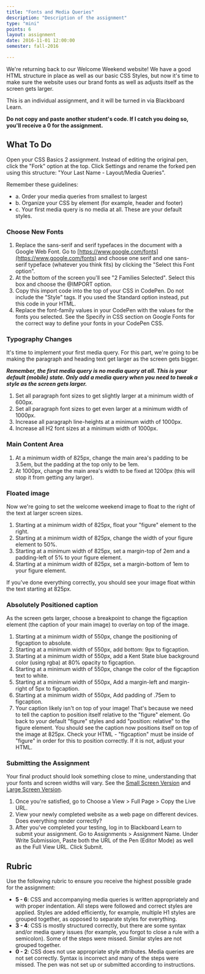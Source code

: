 ```yaml
---
title: "Fonts and Media Queries"
description: "Description of the assignment"
type: "mini"
points: 6
layout: assignment
date: 2016-11-01 12:00:00
semester: fall-2016

---
```


We're returning back to our Welcome Weekend website!  We have a good HTML structure in place as well as our basic CSS Styles, but now it's time to make sure the website uses our brand fonts as well as adjusts itself as the screen gets larger.

This is an individual assignment, and it will be turned in via Blackboard Learn.  

**Do not copy and paste another student's code.  If I catch you doing so, you'll receive a 0 for the assignment.**

## What To Do

Open your CSS Basics 2 assignment.  Instead of editing the original pen, click the "Fork" option at the top.  Click Settings and rename the forked pen using this structure: "Your Last Name - Layout/Media Queries".

Remember these guidelines:  

* a. Order your media queries from smallest to largest  
* b. Organize your CSS by element (for example, header and footer)
* c. Your first media query is no media at all.  These are your default styles.

### Choose New Fonts

1. Replace the sans-serif and serif typefaces in the document with a Google Web Font.  Go to [https://www.google.com/fonts](https://www.google.com/fonts) and choose one serif and one sans-serif typeface (whatever you think fits) by clicking the "Select this Font option".
2. At the bottom of the screen you'll see "2 Families Selected".  Select this box and choose the @IMPORT option.
3. Copy this import code into the top of your CSS in CodePen.  Do not include the "Style" tags.  If you used the Standard option instead, put this code in your HTML.
4. Replace the font-family values in your CodePen with the values for the fonts you selected.  See the Specify in CSS section on Google Fonts for the correct way to define your fonts in your CodePen CSS.

### Typography Changes

It's time to implement your first media query.  For this part, we're going to be making the paragraph and heading text get larger as the screen gets bigger.  

***Remember, the first media query is no media query at all.  This is your default (mobile) state.  Only add a media query when you need to tweak a style as the screen gets larger.***

1.  Set all paragraph font sizes to get slightly larger at a minimum width of 600px.
2.  Set all paragraph font sizes to get even larger at a minimum width of 1000px.  
3.  Increase all paragraph line-heights at a minimum width of 1000px.
4.  Increase all H2 font sizes at a minimum width of 1000px.

### Main Content Area

1.  At a minimum width of 825px, change the main area's padding to be 3.5em, but the padding at the top only to be 1em.
2. At 1000px, change the main area's width to be fixed at 1200px (this will stop it from getting any larger).


### Floated image

Now we're going to set the welcome weekend image to float to the right of the text at larger screen sizes.

1. Starting at a minimum width of 825px, float your "figure" element to the right.  
2. Starting at a minimum width of 825px, change the width of your figure element to 50%.
3. Starting at a minimum width of 825px, set a margin-top of 2em and a padding-left of 5% to your figure element.  
4. Starting at a minimum width of 825px, set a margin-bottom of 1em to your figure element.

If you've done everything correctly, you should see your image float within the text starting at 825px.


### Absolutely Positioned caption

As the screen gets larger, choose a breakpoint to change the figcaption element (the caption of your main image) to overlay on top of the image.  

1.  Starting at a minimum width of 550px, change the positioning of figcaption to absolute.
2.  Starting at a minimum width of 550px, add bottom: 9px to figcaption.
3.  Starting at a minimum width of 550px, add a Kent State blue background color (using rgba) at 80% opacity to figcaption.  
4.  Starting at a minimum width of 550px, change the color of the figcaption text to white.  
5.  Starting at a minimum width of 550px, Add a margin-left and margin-right of 5px to figcaption.  
6.  Starting at a minimum width of 550px, Add padding of .75em to figcaption.  
7.  Your caption likely isn't on top of your image!  That's because we need to tell the caption to position itself relative to the "figure" element.  Go back to your default "figure" styles and add "position: relative" to the figure element.  You should see the caption now positions itself on top of the image at 825px.  Check your HTML - "figcaption" must be inside of "figure" in order for this to position correctly.  If it is not, adjust your HTML.


### Submitting the Assignment

Your final product should look something close to mine, understanding that your fonts and screen widths will vary.  See the [Small Screen Version](/img/fonts-small.png) and [Large Screen Version](/img/fonts-large.png).

1. Once you're satisfied, go to Choose a View > Full Page > Copy the Live URL.
2. View your newly completed website as a web page on different devices.  Does everything render correctly?
3. After you've completed your testing, log in to Blackboard Learn to submit your assignment.  Go to Assignments > Assignment Name.  Under Write Submission, Paste both the URL of the Pen (Editor Mode) as well as the Full View  URL.  Click Submit.

## Rubric

Use the following rubric to ensure you receive the highest possible grade for the assignment:

* **5 - 6**: CSS and accompanying media queries is written appropriately and with proper indentation.  All steps were followed and correct styles are applied.  Styles are added efficiently, for example, multiple H1 styles are grouped together, as opposed to separate styles for everything.  
* **3 - 4**: CSS is mostly structured correctly, but there are some syntax and/or media query issues (for example, you forgot to close a rule with a semicolon).  Some of the steps were missed.  Similar styles are not grouped together.
* **0 - 2**: CSS does not use appropriate style attributes.  Media queries are not set correctly.  Syntax is incorrect and many of the steps were missed. The pen was not set up or submitted according to instructions.
